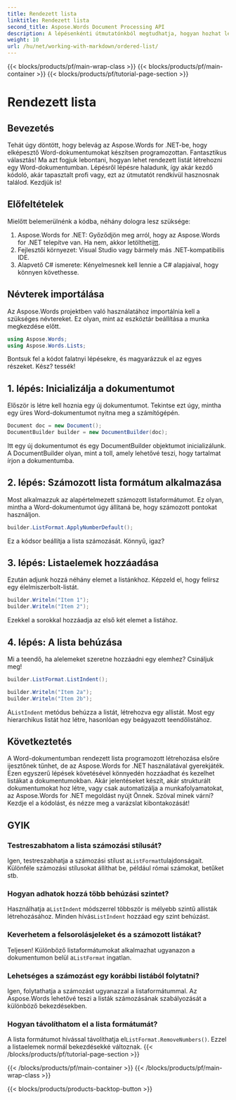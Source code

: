 ```yaml
---
title: Rendezett lista
linktitle: Rendezett lista
second_title: Aspose.Words Document Processing API
description: A lépésenkénti útmutatónkból megtudhatja, hogyan hozhat létre rendezett listákat Word dokumentumokban az Aspose.Words for .NET használatával. Tökéletes a dokumentumkészítés automatizálására.
weight: 10
url: /hu/net/working-with-markdown/ordered-list/
---
```


{{< blocks/products/pf/main-wrap-class >}}
{{< blocks/products/pf/main-container >}}
{{< blocks/products/pf/tutorial-page-section >}}

# Rendezett lista

## Bevezetés

Tehát úgy döntött, hogy belevág az Aspose.Words for .NET-be, hogy elképesztő Word-dokumentumokat készítsen programozottan. Fantasztikus választás! Ma azt fogjuk lebontani, hogyan lehet rendezett listát létrehozni egy Word-dokumentumban. Lépésről lépésre haladunk, így akár kezdő kódoló, akár tapasztalt profi vagy, ezt az útmutatót rendkívül hasznosnak találod. Kezdjük is!

## Előfeltételek

Mielőtt belemerülnénk a kódba, néhány dologra lesz szüksége:

1. Aspose.Words for .NET: Győződjön meg arról, hogy az Aspose.Words for .NET telepítve van. Ha nem, akkor letöltheti[itt](https://releases.aspose.com/words/net/).
2. Fejlesztői környezet: Visual Studio vagy bármely más .NET-kompatibilis IDE.
3. Alapvető C# ismerete: Kényelmesnek kell lennie a C# alapjaival, hogy könnyen követhesse.

## Névterek importálása

Az Aspose.Words projektben való használatához importálnia kell a szükséges névtereket. Ez olyan, mint az eszköztár beállítása a munka megkezdése előtt.

```csharp
using Aspose.Words;
using Aspose.Words.Lists;
```

Bontsuk fel a kódot falatnyi lépésekre, és magyarázzuk el az egyes részeket. Kész? tessék!

## 1. lépés: Inicializálja a dokumentumot

Először is létre kell hoznia egy új dokumentumot. Tekintse ezt úgy, mintha egy üres Word-dokumentumot nyitna meg a számítógépén.

```csharp
Document doc = new Document();
DocumentBuilder builder = new DocumentBuilder(doc);
```

Itt egy új dokumentumot és egy DocumentBuilder objektumot inicializálunk. A DocumentBuilder olyan, mint a toll, amely lehetővé teszi, hogy tartalmat írjon a dokumentumba.

## 2. lépés: Számozott lista formátum alkalmazása

Most alkalmazzuk az alapértelmezett számozott listaformátumot. Ez olyan, mintha a Word-dokumentumot úgy állítaná be, hogy számozott pontokat használjon.

```csharp
builder.ListFormat.ApplyNumberDefault();
```

Ez a kódsor beállítja a lista számozását. Könnyű, igaz?

## 3. lépés: Listaelemek hozzáadása

Ezután adjunk hozzá néhány elemet a listánkhoz. Képzeld el, hogy felírsz egy élelmiszerbolt-listát.

```csharp
builder.Writeln("Item 1");
builder.Writeln("Item 2");
```

Ezekkel a sorokkal hozzáadja az első két elemet a listához.

## 4. lépés: A lista behúzása

Mi a teendő, ha alelemeket szeretne hozzáadni egy elemhez? Csináljuk meg!

```csharp
builder.ListFormat.ListIndent();

builder.Writeln("Item 2a");
builder.Writeln("Item 2b");
```

 A`ListIndent` metódus behúzza a listát, létrehozva egy allistát. Most egy hierarchikus listát hoz létre, hasonlóan egy beágyazott teendőlistához.

## Következtetés

A Word-dokumentumban rendezett lista programozott létrehozása elsőre ijesztőnek tűnhet, de az Aspose.Words for .NET használatával gyerekjáték. Ezen egyszerű lépések követésével könnyedén hozzáadhat és kezelhet listákat a dokumentumokban. Akár jelentéseket készít, akár strukturált dokumentumokat hoz létre, vagy csak automatizálja a munkafolyamatokat, az Aspose.Words for .NET megoldást nyújt Önnek. Szóval minek várni? Kezdje el a kódolást, és nézze meg a varázslat kibontakozását!

## GYIK

### Testreszabhatom a lista számozási stílusát?  
 Igen, testreszabhatja a számozási stílust a`ListFormat`tulajdonságait. Különféle számozási stílusokat állíthat be, például római számokat, betűket stb.

### Hogyan adhatok hozzá több behúzási szintet?  
 Használhatja a`ListIndent` módszerrel többször is mélyebb szintű allisták létrehozásához. Minden hívás`ListIndent` hozzáad egy szint behúzást.

### Keverhetem a felsorolásjeleket és a számozott listákat?  
 Teljesen! Különböző listaformátumokat alkalmazhat ugyanazon a dokumentumon belül a`ListFormat` ingatlan.

### Lehetséges a számozást egy korábbi listából folytatni?  
Igen, folytathatja a számozást ugyanazzal a listaformátummal. Az Aspose.Words lehetővé teszi a listák számozásának szabályozását a különböző bekezdésekben.

### Hogyan távolíthatom el a lista formátumát?  
 A lista formátumot hívással távolíthatja el`ListFormat.RemoveNumbers()`. Ezzel a listaelemek normál bekezdésekké változnak.
{{< /blocks/products/pf/tutorial-page-section >}}

{{< /blocks/products/pf/main-container >}}
{{< /blocks/products/pf/main-wrap-class >}}

{{< blocks/products/products-backtop-button >}}
